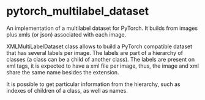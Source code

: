 # pytorch_multilabel_dataset
An implementation of a multilabel dataset for PyTorch. It builds from images plus xmls (or json) associated with each image.

XMLMultiLabelDataset class allows to build a PyTorch compatible dataset that has several labels per image. The labels are part of a 
hierarchy of classes (a class can be a child of another class). The labels are present on xml tags, it is expected to have a xml file
per image, thus, the image and xml share the same name besides the extension.

It is possible to get particular information from the hierarchy, such as indexes of children of a class, as well as names.
